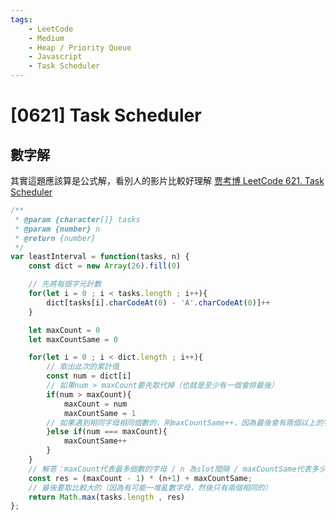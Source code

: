 ```yaml
---
tags: 
    - LeetCode
    - Medium
    - Heap / Priority Queue
    - Javascript
    - Task Scheduler
---
```


# [0621] Task Scheduler

## 數字解
其實這題應該算是公式解，看別人的影片比較好理解
[贾考博 LeetCode 621. Task Scheduler
](https://www.youtube.com/watch?v=siNqiP6tk94&ab_channel=%E8%B4%BE%E8%80%83%E5%8D%9A)
```js
/**
 * @param {character[]} tasks
 * @param {number} n
 * @return {number}
 */
var leastInterval = function(tasks, n) {
    const dict = new Array(26).fill(0)

    // 先將每個字元計數
    for(let i = 0 ; i < tasks.length ; i++){
        dict[tasks[i].charCodeAt(0) - 'A'.charCodeAt(0)]++
    }

    let maxCount = 0
    let maxCountSame = 0

    for(let i = 0 ; i < dict.length ; i++){
        // 取出此次的累計值
        const num = dict[i]
        // 如果num > maxCount要先取代掉（也就是至少有一個會排最後）
        if(num > maxCount){
            maxCount = num
            maxCountSame = 1
        // 如果遇到相同字母相同個數的，則maxCountSame++，因為最後會有兩個以上的字
        }else if(num === maxCount){
            maxCountSame++
        }
    }
    // 解答：maxCount代表最多個數的字母 / n 為slot間隔 / maxCountSame代表多少個字母相同
    const res = (maxCount - 1) * (n+1) + maxCountSame;
    // 最後要取比較大的（因為有可能一堆亂數字母，然後只有兩個相同的）
    return Math.max(tasks.length , res)
};

```
